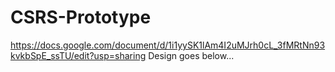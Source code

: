 # CSRS-Prototype
https://docs.google.com/document/d/1i1yySK1lAm4I2uMJrh0cL_3fMRtNn93kvkbSpE_ssTU/edit?usp=sharing
Design goes below...
